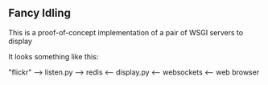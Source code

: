 Fancy Idling
--

This is a proof-of-concept implementation of a pair of WSGI servers to display

It looks something like this:

 "flickr" --> listen.py --> redis <-- display.py <-- websockets <-- web browser

